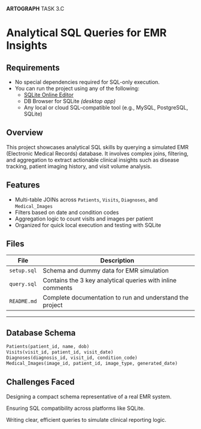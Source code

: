 **ARTOGRAPH**
TASK 3.C

#  Analytical SQL Queries for EMR Insights


## Requirements

- No special dependencies required for SQL-only execution.
- You can run the project using any of the following:
  - [SQLite Online Editor](https://sqliteonline.com)
  - DB Browser for SQLite *(desktop app)*
  - Any local or cloud SQL-compatible tool (e.g., MySQL, PostgreSQL, SQLite)


##  Overview
This project showcases analytical SQL skills by querying a simulated EMR (Electronic Medical Records) database. It involves complex joins, filtering, and aggregation to extract actionable clinical insights such as disease tracking, patient imaging history, and visit volume analysis.


##  Features

- Multi-table JOINs across `Patients`, `Visits`, `Diagnoses`, and `Medical_Images`
- Filters based on date and condition codes
- Aggregation logic to count visits and images per patient
- Organized for quick local execution and testing with SQLite


##  Files

| File | Description |
|------|-------------|
| `setup.sql` | Schema and dummy data for EMR simulation |
| `query.sql` | Contains the 3 key analytical queries with inline comments |
| `README.md` | Complete documentation to run and understand the project |

---



##  Database Schema

```sql
Patients(patient_id, name, dob)
Visits(visit_id, patient_id, visit_date)
Diagnoses(diagnosis_id, visit_id, condition_code)
Medical_Images(image_id, patient_id, image_type, generated_date)
```

## Challenges Faced
Designing a compact schema representative of a real EMR system.

Ensuring SQL compatibility across platforms like SQLite.

Writing clear, efficient queries to simulate clinical reporting logic.
